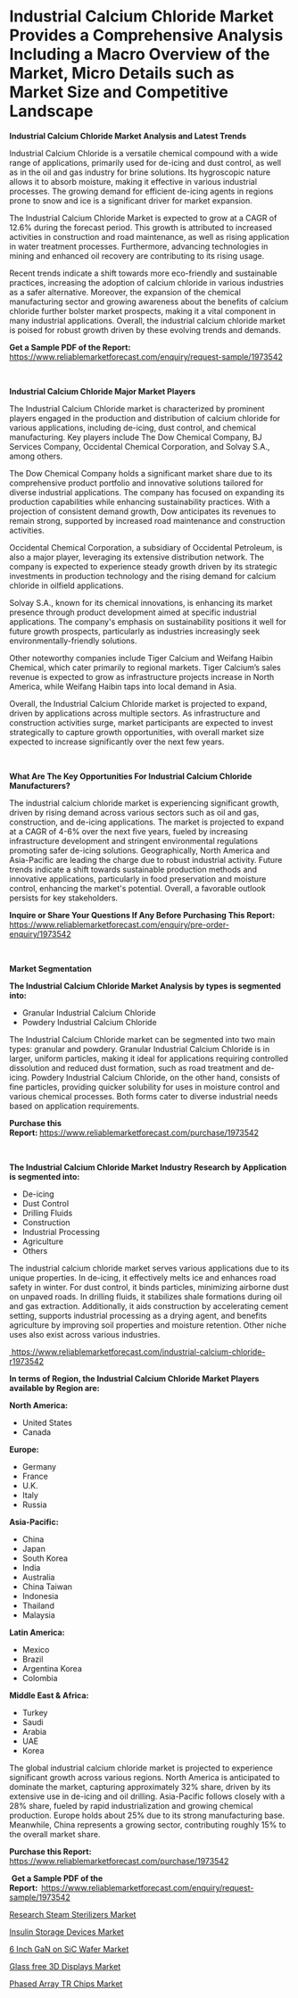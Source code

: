 <p><h1>Industrial Calcium Chloride Market Provides a Comprehensive Analysis Including a Macro Overview of the Market, Micro Details such as Market Size and Competitive Landscape</h1></p><p><strong>Industrial Calcium Chloride Market Analysis and Latest Trends</strong></p>
<p><p>Industrial Calcium Chloride is a versatile chemical compound with a wide range of applications, primarily used for de-icing and dust control, as well as in the oil and gas industry for brine solutions. Its hygroscopic nature allows it to absorb moisture, making it effective in various industrial processes. The growing demand for efficient de-icing agents in regions prone to snow and ice is a significant driver for market expansion.</p><p>The Industrial Calcium Chloride Market is expected to grow at a CAGR of 12.6% during the forecast period. This growth is attributed to increased activities in construction and road maintenance, as well as rising application in water treatment processes. Furthermore, advancing technologies in mining and enhanced oil recovery are contributing to its rising usage. </p><p>Recent trends indicate a shift towards more eco-friendly and sustainable practices, increasing the adoption of calcium chloride in various industries as a safer alternative. Moreover, the expansion of the chemical manufacturing sector and growing awareness about the benefits of calcium chloride further bolster market prospects, making it a vital component in many industrial applications. Overall, the industrial calcium chloride market is poised for robust growth driven by these evolving trends and demands.</p></p>
<p><strong>Get a Sample PDF of the Report:&nbsp;</strong> <a href="https://www.reliablemarketforecast.com/enquiry/request-sample/1973542?utm_campaign=2222&utm_medium=2&utm_source=Github&utm_content=ia&utm_term=31012025&utm_id=industrial-calcium-chloride">https://www.reliablemarketforecast.com/enquiry/request-sample/1973542</a></p>
<p>&nbsp;</p>
<p><strong>Industrial Calcium Chloride Major Market Players</strong></p>
<p><p>The Industrial Calcium Chloride market is characterized by prominent players engaged in the production and distribution of calcium chloride for various applications, including de-icing, dust control, and chemical manufacturing. Key players include The Dow Chemical Company, BJ Services Company, Occidental Chemical Corporation, and Solvay S.A., among others.</p><p>The Dow Chemical Company holds a significant market share due to its comprehensive product portfolio and innovative solutions tailored for diverse industrial applications. The company has focused on expanding its production capabilities while enhancing sustainability practices. With a projection of consistent demand growth, Dow anticipates its revenues to remain strong, supported by increased road maintenance and construction activities.</p><p>Occidental Chemical Corporation, a subsidiary of Occidental Petroleum, is also a major player, leveraging its extensive distribution network. The company is expected to experience steady growth driven by its strategic investments in production technology and the rising demand for calcium chloride in oilfield applications.</p><p>Solvay S.A., known for its chemical innovations, is enhancing its market presence through product development aimed at specific industrial applications. The company's emphasis on sustainability positions it well for future growth prospects, particularly as industries increasingly seek environmentally-friendly solutions.</p><p>Other noteworthy companies include Tiger Calcium and Weifang Haibin Chemical, which cater primarily to regional markets. Tiger Calcium’s sales revenue is expected to grow as infrastructure projects increase in North America, while Weifang Haibin taps into local demand in Asia.</p><p>Overall, the Industrial Calcium Chloride market is projected to expand, driven by applications across multiple sectors. As infrastructure and construction activities surge, market participants are expected to invest strategically to capture growth opportunities, with overall market size expected to increase significantly over the next few years.</p></p>
<p>&nbsp;</p>
<p><strong>What Are The Key Opportunities For Industrial Calcium Chloride Manufacturers?</strong></p>
<p><p>The industrial calcium chloride market is experiencing significant growth, driven by rising demand across various sectors such as oil and gas, construction, and de-icing applications. The market is projected to expand at a CAGR of 4-6% over the next five years, fueled by increasing infrastructure development and stringent environmental regulations promoting safer de-icing solutions. Geographically, North America and Asia-Pacific are leading the charge due to robust industrial activity. Future trends indicate a shift towards sustainable production methods and innovative applications, particularly in food preservation and moisture control, enhancing the market's potential. Overall, a favorable outlook persists for key stakeholders.</p></p>
<p><strong>Inquire or Share Your Questions If Any Before Purchasing This Report:</strong> <a href="https://www.reliablemarketforecast.com/enquiry/pre-order-enquiry/1973542?utm_campaign=2222&utm_medium=2&utm_source=Github&utm_content=ia&utm_term=31012025&utm_id=industrial-calcium-chloride">https://www.reliablemarketforecast.com/enquiry/pre-order-enquiry/1973542</a></p>
<p>&nbsp;</p>
<p><strong>Market Segmentation</strong></p>
<p><strong>The Industrial Calcium Chloride Market Analysis by types is segmented into:</strong></p>
<p><ul><li>Granular Industrial Calcium Chloride</li><li>Powdery Industrial Calcium Chloride</li></ul></p>
<p><p>The Industrial Calcium Chloride market can be segmented into two main types: granular and powdery. Granular Industrial Calcium Chloride is in larger, uniform particles, making it ideal for applications requiring controlled dissolution and reduced dust formation, such as road treatment and de-icing. Powdery Industrial Calcium Chloride, on the other hand, consists of fine particles, providing quicker solubility for uses in moisture control and various chemical processes. Both forms cater to diverse industrial needs based on application requirements.</p></p>
<p><strong>Purchase this Report:&nbsp;</strong><a href="https://www.reliablemarketforecast.com/purchase/1973542?utm_campaign=2222&utm_medium=2&utm_source=Github&utm_content=ia&utm_term=31012025&utm_id=industrial-calcium-chloride">https://www.reliablemarketforecast.com/purchase/1973542</a></p>
<p>&nbsp;</p>
<p><strong>The Industrial Calcium Chloride Market Industry Research by Application is segmented into:</strong></p>
<p><ul><li>De-icing</li><li>Dust Control</li><li>Drilling Fluids</li><li>Construction</li><li>Industrial Processing</li><li>Agriculture</li><li>Others</li></ul></p>
<p><p>The industrial calcium chloride market serves various applications due to its unique properties. In de-icing, it effectively melts ice and enhances road safety in winter. For dust control, it binds particles, minimizing airborne dust on unpaved roads. In drilling fluids, it stabilizes shale formations during oil and gas extraction. Additionally, it aids construction by accelerating cement setting, supports industrial processing as a drying agent, and benefits agriculture by improving soil properties and moisture retention. Other niche uses also exist across various industries.</p></p>
<p><a href="https://www.reliablemarketforecast.com/industrial-calcium-chloride-r1973542?utm_campaign=2222&utm_medium=2&utm_source=Github&utm_content=ia&utm_term=31012025&utm_id=industrial-calcium-chloride">&nbsp;https://www.reliablemarketforecast.com/industrial-calcium-chloride-r1973542</a></p>
<p><strong>In terms of Region, the Industrial Calcium Chloride Market Players available by Region are:</strong></p>
<p>
    <p> <strong> North America: </strong>
        <ul>
            <li>United States</li>
            <li>Canada</li>
        </ul>
        </p> 
    <p> <strong> Europe: </strong>
        <ul>
            <li>Germany</li>
            <li>France</li>
            <li>U.K.</li>
            <li>Italy</li>
            <li>Russia</li>
        </ul>
        </p> 
    <p> <strong> Asia-Pacific: </strong>
        <ul>
            <li>China</li>
            <li>Japan</li>
            <li>South Korea</li>
            <li>India</li>
            <li>Australia</li>
            <li>China Taiwan</li>
            <li>Indonesia</li>
            <li>Thailand</li>
            <li>Malaysia</li>
        </ul>
        </p> 
    <p> <strong> Latin America: </strong>
        <ul>
            <li>Mexico</li>
            <li>Brazil</li>
            <li>Argentina Korea</li>
            <li>Colombia</li>
        </ul>
        </p> 
    <p> <strong> Middle East & Africa: </strong>
        <ul>
            <li>Turkey</li>
            <li>Saudi</li>
            <li>Arabia</li>
            <li>UAE</li>
            <li>Korea</li>
        </ul>
    </p>
    </p>
<p><p>The global industrial calcium chloride market is projected to experience significant growth across various regions. North America is anticipated to dominate the market, capturing approximately 32% share, driven by its extensive use in de-icing and oil drilling. Asia-Pacific follows closely with a 28% share, fueled by rapid industrialization and growing chemical production. Europe holds about 25% due to its strong manufacturing base. Meanwhile, China represents a growing sector, contributing roughly 15% to the overall market share.</p></p>
<p><strong>Purchase this Report: </strong><a href="https://www.reliablemarketforecast.com/purchase/1973542?utm_campaign=2222&utm_medium=2&utm_source=Github&utm_content=ia&utm_term=31012025&utm_id=industrial-calcium-chloride">https://www.reliablemarketforecast.com/purchase/1973542</a></p>
<p>&nbsp;<strong>Get a Sample PDF of the Report:&nbsp;&nbsp;</strong><a href="https://www.reliablemarketforecast.com/enquiry/request-sample/1973542?utm_campaign=2222&utm_medium=2&utm_source=Github&utm_content=ia&utm_term=31012025&utm_id=industrial-calcium-chloride">https://www.reliablemarketforecast.com/enquiry/request-sample/1973542</a></p>
<p><strong></strong></p>
<p><p><a href="https://www.linkedin.com/pulse/research-steam-sterilizers-market-report-2025-2032-cagr-lq5re?utm_campaign=2222&utm_medium=2&utm_source=Github&utm_content=ia&utm_term=31012025&utm_id=industrial-calcium-chloride">Research Steam Sterilizers Market</a></p><p><a href="https://www.linkedin.com/pulse/comprehend-insulin-storage-devices-market-size-growing-9d4bf?utm_campaign=2222&utm_medium=2&utm_source=Github&utm_content=ia&utm_term=31012025&utm_id=industrial-calcium-chloride">Insulin Storage Devices Market</a></p><p><a href="https://www.linkedin.com/pulse/immense-growth-6-inch-gan-sic-wafer-market-projected-2025-yoxye?utm_campaign=2222&utm_medium=2&utm_source=Github&utm_content=ia&utm_term=31012025&utm_id=industrial-calcium-chloride">6 Inch GaN on SiC Wafer Market</a></p><p><a href="https://www.linkedin.com/pulse/glass-free-3d-displays-market-scope-provide-valuable-information-hazlc?utm_campaign=2222&utm_medium=2&utm_source=Github&utm_content=ia&utm_term=31012025&utm_id=industrial-calcium-chloride">Glass free 3D Displays Market</a></p><p><a href="https://www.linkedin.com/pulse/detailed-analysis-size-phased-array-tr-chips-market-yfgke?utm_campaign=2222&utm_medium=2&utm_source=Github&utm_content=ia&utm_term=31012025&utm_id=industrial-calcium-chloride">Phased Array TR Chips Market</a></p></p>